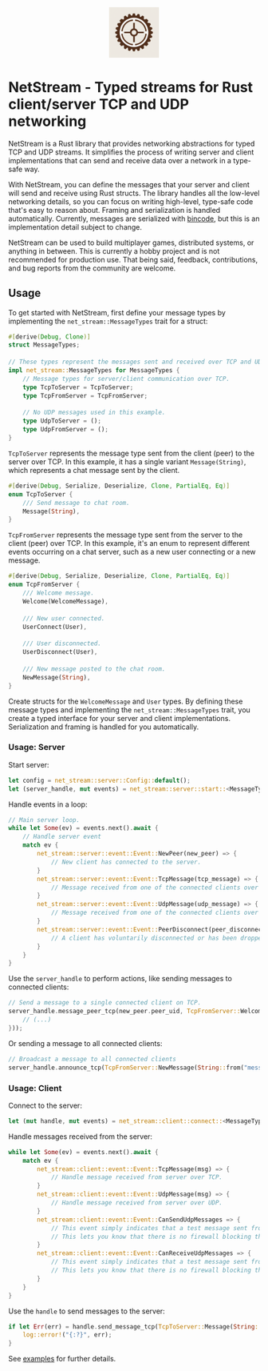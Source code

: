 <p align="center">
  <img src="assets/logo.png" alt="Logo" width="20%">
</p>

# NetStream - Typed streams for Rust client/server TCP and UDP networking

NetStream is a Rust library that provides networking abstractions for typed TCP and UDP streams. It simplifies the process of writing server and client implementations that can send and receive data over a network in a type-safe way.

With NetStream, you can define the messages that your server and client will send and receive using Rust structs. The library handles all the low-level networking details, so you can focus on writing high-level, type-safe code that's easy to reason about.
Framing and serialization is handled automatically. Currently, messages are serialized with [bincode](https://github.com/bincode-org/bincode), but this is an implementation detail subject to change.

NetStream can be used to build multiplayer games, distributed systems, or anything in between. This is currently a hobby project and is not recommended for production use. That being said, feedback, contributions, and bug reports from the community are welcome.

## Usage

To get started with NetStream, first define your message types by implementing the `net_stream::MessageTypes` trait for a struct:

```rust
#[derive(Debug, Clone)]
struct MessageTypes;

// These types represent the messages sent and received over TCP and UDP, respectively.
impl net_stream::MessageTypes for MessageTypes {
    // Message types for server/client communication over TCP.
    type TcpToServer = TcpToServer;
    type TcpFromServer = TcpFromServer;

    // No UDP messages used in this example.
    type UdpToServer = ();
    type UdpFromServer = ();
}
```

`TcpToServer` represents the message type sent from the client (peer) to the server over TCP. In this example, it has a single variant `Message(String)`, which represents a chat message sent by the client.

```rust
#[derive(Debug, Serialize, Deserialize, Clone, PartialEq, Eq)]
enum TcpToServer {
    /// Send message to chat room.
    Message(String),
}
```

`TcpFromServer` represents the message type sent from the server to the client (peer) over TCP.
In this example, it's an enum to represent different events occurring on a chat server, such as a new user connecting or a new message.

```rust
#[derive(Debug, Serialize, Deserialize, Clone, PartialEq, Eq)]
enum TcpFromServer {
    /// Welcome message.
    Welcome(WelcomeMessage),

    /// New user connected.
    UserConnect(User),

    /// User disconnected.
    UserDisconnect(User),

    /// New message posted to the chat room.
    NewMessage(String),
}
```

Create structs for the `WelcomeMessage` and `User` types.
By defining these message types and implementing the `net_stream::MessageTypes` trait, you create a typed interface for your server and client implementations. Serialization and framing is handled for you automatically.

### Usage: Server

Start server:

```rust
let config = net_stream::server::Config::default();
let (server_handle, mut events) = net_stream::server::start::<MessageTypes>(socket_addr, socket_addr, config).await?;
```

Handle events in a loop:

```rust
// Main server loop.
while let Some(ev) = events.next().await {
    // Handle server event
    match ev {
        net_stream::server::event::Event::NewPeer(new_peer) => {
            // New client has connected to the server.
        }
        net_stream::server::event::Event::TcpMessage(tcp_message) => {
            // Message received from one of the connected clients over TCP.
        }
        net_stream::server::event::Event::UdpMessage(udp_message) => {
            // Message received from one of the connected clients over UDP.
        }
        net_stream::server::event::Event::PeerDisconnect(peer_disconnect) => {
            // A client has voluntarily disconnected or has been dropped by the server.
        }
    }
}
```

Use the `server_handle` to perform actions, like sending messages to connected clients:

```rust
// Send a message to a single connected client on TCP.
server_handle.message_peer_tcp(new_peer.peer_uid, TcpFromServer::Welcome(WelcomeMessage {
    // (...)
}));
```

Or sending a message to all connected clients:

```rust
// Broadcast a message to all connected clients
server_handle.announce_tcp(TcpFromServer::NewMessage(String::from("message")));
```

### Usage: Client

Connect to the server:

```rust
let (mut handle, mut events) = net_stream::client::connect::<MessageTypes>("my.server.com").await?;
```

Handle messages received from the server:

```rust
while let Some(ev) = events.next().await {
    match ev {
        net_stream::client::event::Event::TcpMessage(msg) => {
            // Handle message received from server over TCP.
        }
        net_stream::client::event::Event::UdpMessage(msg) => {
            // Handle message received from server over UDP.
        }
        net_stream::client::event::Event::CanSendUdpMessages => {
            // This event simply indicates that a test message sent from client to server over UDP has reached the server.
            // This lets you know that there is no firewall blocking the UDP messages in this direction.
        }
        net_stream::client::event::Event::CanReceiveUdpMessages => {
            // This event simply indicates that a test message sent from server to client over UDP has reached the client.
            // This lets you know that there is no firewall blocking the UDP messages in this direction.
        }
    }
}
```

Use the `handle` to send messages to the server:

```rust
if let Err(err) = handle.send_message_tcp(TcpToServer::Message(String::from("Hello!"))) {
    log::error!("{:?}", err);
}
```

See [examples](./examples) for further details.
